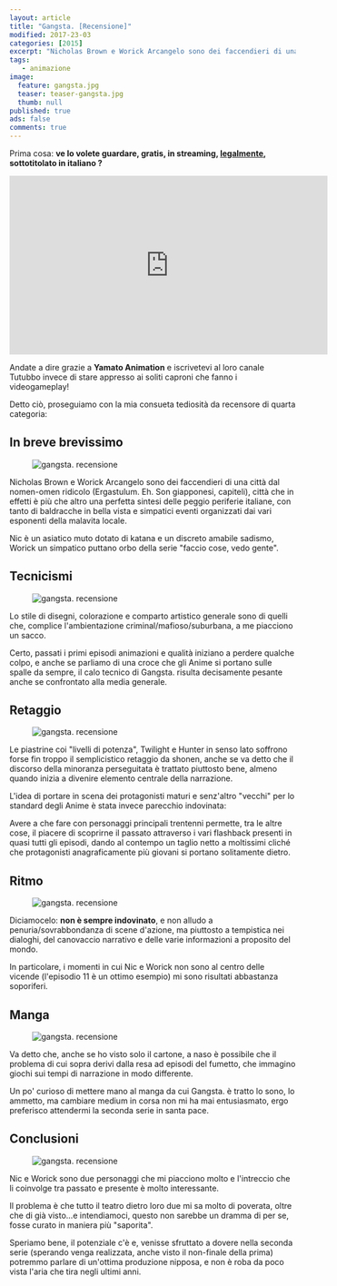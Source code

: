 ```yaml
---
layout: article
title: "Gangsta. [Recensione]"
modified: 2017-23-03
categories: [2015]
excerpt: "Nicholas Brown e Worick Arcangelo sono dei faccendieri di una città dal nomen-omen ridicolo (Ergastulum. Eh. Son giapponesi, capiteli), città che in effetti è più che altro una perfetta sintesi delle peggio periferie italiane..."
tags: 
   - animazione
image: 
  feature: gangsta.jpg
  teaser: teaser-gangsta.jpg
  thumb: null
published: true
ads: false
comments: true
---
```


Prima cosa: **ve lo volete guardare, gratis, in streaming, <u>legalmente</u>, sottotitolato in italiano ?**

<iframe allowfullscreen="" frameborder="0" height="315" src="https://www.youtube.com/embed/videoseries?list=PL8jk9jEnr_73cC5xptCKXC7dLc9zIhvPC" width="560"></iframe>

Andate a dire grazie a **Yamato Animation** e iscrivetevi al loro canale Tutubbo invece di stare appresso ai soliti caproni che fanno i videogameplay!

Detto ciò, proseguiamo con la mia consueta tediosità da recensore di quarta categoria:

## In breve brevissimo

<figure>
<img src='https://1.bp.blogspot.com/-3YA1jQqmcyE/VgkbNTAudQI/AAAAAAAAMuI/AoLiZiferKM/s1600/nic.jpg' alt='gangsta. recensione'>
</figure>

Nicholas Brown e Worick Arcangelo sono dei faccendieri di una città dal nomen-omen ridicolo (Ergastulum. Eh. Son giapponesi, capiteli), città che in effetti è più che altro una perfetta sintesi delle peggio periferie italiane, con tanto di baldracche in bella vista e simpatici eventi organizzati dai vari esponenti della malavita locale.

Nic è un asiatico muto dotato di katana e un discreto amabile sadismo, Worick un simpatico puttano orbo della serie "faccio cose, vedo gente".

## Tecnicismi

<figure>
<img src='https://3.bp.blogspot.com/-hi8plsyTDfg/Vgkbb0yZYUI/AAAAAAAAMuQ/4X9vlBOFDek/s1600/Ab.png' alt='gangsta. recensione'>
</figure>

Lo stile di disegni, colorazione e comparto artistico generale sono di quelli che, complice l'ambientazione criminal/mafioso/suburbana, a me piacciono un sacco.

Certo, passati i primi episodi animazioni e qualità iniziano a perdere qualche colpo, e anche se parliamo di una croce che gli Anime si portano sulle spalle da sempre, il calo tecnico di Gangsta. risulta decisamente pesante anche se confrontato alla media generale.

## Retaggio

<figure>
<img src='https://2.bp.blogspot.com/-MyTFcVImMGA/VgkbATHFLjI/AAAAAAAAMuA/DoXMlOrLPiI/s1600/gangsta.jpg' alt='gangsta. recensione'>
</figure>

Le piastrine coi "livelli di potenza", Twilight e Hunter in senso lato soffrono forse fin troppo il semplicistico retaggio da shonen, anche se va detto che il discorso della minoranza perseguitata è trattato piuttosto bene, almeno quando inizia a divenire elemento centrale della narrazione.

L'idea di portare in scena dei protagonisti maturi e senz'altro "vecchi" per lo standard degli Anime è stata invece parecchio indovinata:  

Avere a che fare con personaggi principali trentenni permette, tra le altre cose, il piacere di scoprirne il passato attraverso i vari flashback presenti in quasi tutti gli episodi, dando al contempo un taglio netto a moltissimi cliché che protagonisti anagraficamente più giovani si portano solitamente dietro.

## Ritmo

<figure>
<img src='https://1.bp.blogspot.com/-8hXYCF-Limw/VgkXg6vS_UI/AAAAAAAAMtk/pXCoQ9a05d0/s1600/gangsta.jpg' alt='gangsta. recensione'>
</figure>

Diciamocelo: **non è sempre indovinato**, e non alludo a penuria/sovrabbondanza di scene d'azione, ma piuttosto a tempistica nei dialoghi, del canovaccio narrativo e delle varie informazioni a proposito del mondo.

In particolare, i momenti in cui Nic e Worick non sono al centro delle vicende (l'episodio 11 è un ottimo esempio) mi sono risultati abbastanza soporiferi.

## Manga

<figure>
<img src='https://2.bp.blogspot.com/-CzX30mC1DhM/VgkalYWyaLI/AAAAAAAAMt4/KYF_7jc2DyE/s1600/gangsta.jpg' alt='gangsta. recensione'>
</figure>

Va detto che, anche se ho visto solo il cartone, a naso è possibile che il problema di cui sopra derivi dalla resa ad episodi del fumetto, che immagino giochi sui tempi di narrazione in modo differente.

Un po' curioso di mettere mano al manga da cui Gangsta. è tratto lo sono, lo ammetto, ma cambiare medium in corsa non mi ha mai entusiasmato, ergo preferisco attendermi la seconda serie in santa pace.

## Conclusioni

<figure>
<img src='https://1.bp.blogspot.com/-RLW48aCFKF8/VgkcFWTYlFI/AAAAAAAAMuY/uWraLFcdyFI/s1600/tumblr_nql95z7Q6K1sah94ho1_1280.jpg' alt='gangsta. recensione'>
</figure>

Nic e Worick sono due personaggi che mi piacciono molto e l'intreccio che li coinvolge tra passato e presente è molto interessante.

Il problema è che tutto il teatro dietro loro due mi sa molto di poverata, oltre che di già visto...e intendiamoci, questo non sarebbe un dramma di per se, fosse curato in maniera più "saporita".

Speriamo bene, il potenziale c'è e, venisse sfruttato a dovere nella seconda serie (sperando venga realizzata, anche visto il non-finale della prima) potremmo parlare di un'ottima produzione nipposa, e non è roba da poco vista l'aria che tira negli ultimi anni.